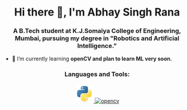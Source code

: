 <h1 align="center">Hi there 👋, I'm Abhay Singh Rana</h1>
<h3 align="center">A B.Tech student at K.J.Somaiya College of Engineering, Mumbai, pursuing my degree in "Robotics and Artificial Intelligence."</h3>

- 🌱 I’m currently learning **openCV and plan to learn ML very soon.**

<p align="left">
</p>

<h3 align="center">Languages and Tools:</h3>
<p align="center"> <a href="https://www.python.org" target="_blank" rel="noreferrer"> <img src="https://raw.githubusercontent.com/devicons/devicon/master/icons/python/python-original.svg" alt="python" width="50" height="50"/> </a> <a href="https://opencv.org/" target="_blank" rel="noreferrer"> <img src="https://www.vectorlogo.zone/logos/opencv/opencv-icon.svg" alt="opencv" width="50" height="50"/> </a> </p>
